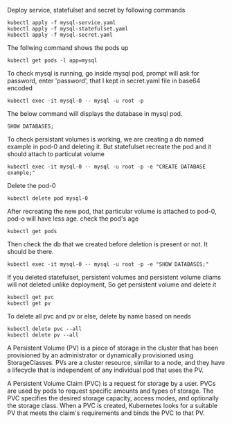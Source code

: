 Deploy service, statefulset and secret by following commands
```
kubectl apply -f mysql-service.yaml
kubectl apply -f mysql-statefulset.yaml
kubectl apply -f mysql-secret.yaml
```

The follwing command shows the pods up
```
kubectl get pods -l app=mysql
```

To check mysql is running, go inside mysql pod, prompt will ask for password, enter 'password', that I kept in secret.yaml file in base64 encoded
```
kubectl exec -it mysql-0 -- mysql -u root -p
```
The below command will displays the database in mysql pod.
```
SHOW DATABASES;
```

To check persistant volumes is working, we are creating a db named example in pod-0 and deleting it. But statefulset recreate the pod and it should attach to particulat volume
```
kubectl exec -it mysql-0 -- mysql -u root -p -e "CREATE DATABASE example;"
```

Delete the pod-0
```
kubectl delete pod mysql-0
```

After recreating the new pod, that particular volume is attached to pod-0, pod-o will have less age.
check the pod's age 
```
kubectl get pods
```
Then check the db that we created before deletion is present or not. 
It should be there. 
```
kubectl exec -it mysql-0 -- mysql -u root -p -e "SHOW DATABASES;"
```
If you deleted statefulset, persistent volumes and persistent volume cliams will not deleted unlike deployment, 
So get persistent volume  and delete it
```
kubectl get pvc
kubectl get pv
```
To delete all pvc and pv or else, delete by name based on needs
```
kubectl delete pvc --all
kubectl delete pv --all
```

A Persistent Volume (PV) is a piece of storage in the cluster that has been provisioned by an administrator or dynamically provisioned using StorageClasses. PVs are a cluster resource, similar to a node, and they have a lifecycle that is independent of any individual pod that uses the PV.

A Persistent Volume Claim (PVC) is a request for storage by a user. PVCs are used by pods to request specific amounts and types of storage. The PVC specifies the desired storage capacity, access modes, and optionally the storage class. When a PVC is created, Kubernetes looks for a suitable PV that meets the claim's requirements and binds the PVC to that PV.
